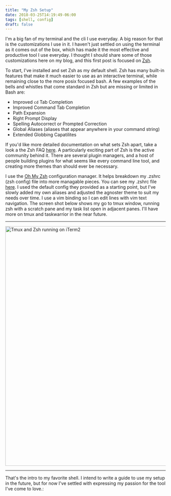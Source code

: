 ```yaml
---
title: "My Zsh Setup"
date: 2018-03-25T14:19:49-06:00
tags: [shell, config]
draft: false 
---
```


I'm a big fan of my terminal and the cli I use everyday. A big reason for that is the customizations I use in it. I haven't just settled on using the terminal as it comes out of the box, which has made it the most effective and productive tool I use everyday. I thought I should share some of those customizations here on my blog, and this first post is focused on [Zsh](https://en.wikipedia.org/wiki/Z_shell).

To start, I've installed and set Zsh as my default shell. Zsh has many built-in features that make it much easier to use as an interactive terminal, while remaining close to the more posix focused bash. A few examples of the bells and whistles that come standard in Zsh but are missing or limited in Bash are:

* Improved `cd` Tab Completion
* Improved Command Tab Completion
* Path Expansion
* Right Prompt Display
* Spelling Autocorrect or Prompted Correction
* Global Aliases (aliases that appear anywhere in your command string)
* Extended Globbing Capatilites

If you'd like more detailed documentation on what sets Zsh apart, take a look a the Zsh FAQ [here](http://zsh.sourceforge.net/FAQ/zshfaq02.html). A particularly exciting part of Zsh is the active community behind it. There are several plugin managers, and a host of people building plugins for what seems like every command line tool, and creating more themes than should ever be necessary.

I use the [Oh My Zsh](http://ohmyz.sh/) configuration manager. It helps breakdown my .zshrc (zsh config) file into more managable pieces. You can see my .zshrc file [here](https://raw.githubusercontent.com/JKomoroski/dotfiles/master/.zshrc). I used the default config they provided as a starting point, but I've slowly added my own aliases and adjusted the agnoster theme to suit my needs over time. I use a vim binding so I can edit lines with vim text navigation. The screen shot below
shows my go to tmux window, running zsh with a scratch pane and my task list open in adjacent panes. I'll have more on tmux and taskwarrior in the near future.  

---

<img src="/img/zsh_view.png" alt="Tmux and Zsh running on iTerm2" style="width: 750px;"/>

---

That's the intro to my favorite shell. I intend to write a guide to use my setup in the future, but for now I've settled with expressing my passion for the tool I've come to love.:
